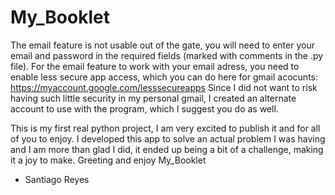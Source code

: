# My_Booklet
The email feature is not usable out of the gate, you will need to enter your email and password in the required fields (marked with comments in the .py file).
For the email feature to work with your email adress, you need to enable less secure app access, which you can do here for gmail acocunts: https://myaccount.google.com/lesssecureapps
Since I did not want to risk having such little security in my personal gmail, I created an alternate account to use with the program, which I suggest you do as well.

This is my first real python project, I am very excited to publish it and for all of you to enjoy.
I developed this app to solve an actual problem I was having and I am more than glad I did, it ended up being a bit of a challenge, making it a joy to make.
Greeting and enjoy My_Booklet
- Santiago Reyes
